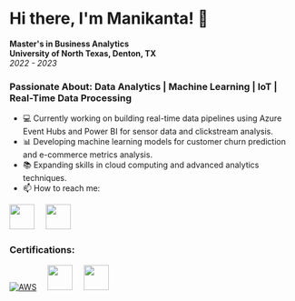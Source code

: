 # Hi there, I'm Manikanta! 👋

**Master's in Business Analytics**  
**University of North Texas, Denton, TX**  
_2022 - 2023_

### Passionate About: Data Analytics | Machine Learning | IoT | Real-Time Data Processing

- 💻 Currently working on building real-time data pipelines using Azure Event Hubs and Power BI for sensor data and clickstream analysis.
- 📊 Developing machine learning models for customer churn prediction and e-commerce metrics analysis.
- 📚 Expanding skills in cloud computing and advanced analytics techniques.
- 📫 How to reach me:


[<img src="https://cdn.jsdelivr.net/gh/devicons/devicon/icons/linkedin/linkedin-original.svg" width="44" height="44">](www.linkedin.com/in/manikanta-reddi1) &nbsp;&nbsp;&nbsp; [<img src="https://upload.wikimedia.org/wikipedia/commons/7/7e/Gmail_icon_%282020%29.svg" width="44">](mailto:maany.reddi@gmail.com)



### Certifications:
[![AWS](https://images.credly.com/size/50x50/images/0e284c3f-5164-4b21-8660-0d84737941bc/image.png)](https://cp.certmetrics.com/amazon/en/public/verify/credential/3e16f1ea98cd434cac93533eca5dd413) &nbsp;&nbsp;&nbsp;
[<img src="https://cdn.jsdelivr.net/gh/devicons/devicon/icons/r/r-original.svg" width="44" height="44">](https://www.datacamp.com/completed/statement-of-accomplishment/course/84f66a476bc10f616b796493969d4c4e7b533186) &nbsp;&nbsp;&nbsp; 
[<img src="https://cdn.jsdelivr.net/gh/devicons/devicon/icons/mysql/mysql-original.svg" width="44" height="44">](https://www.datacamp.com/completed/statement-of-accomplishment/course/d928af6a4d49da09b51b95a3d638ab058b6aa06d) &nbsp;&nbsp;&nbsp; 





